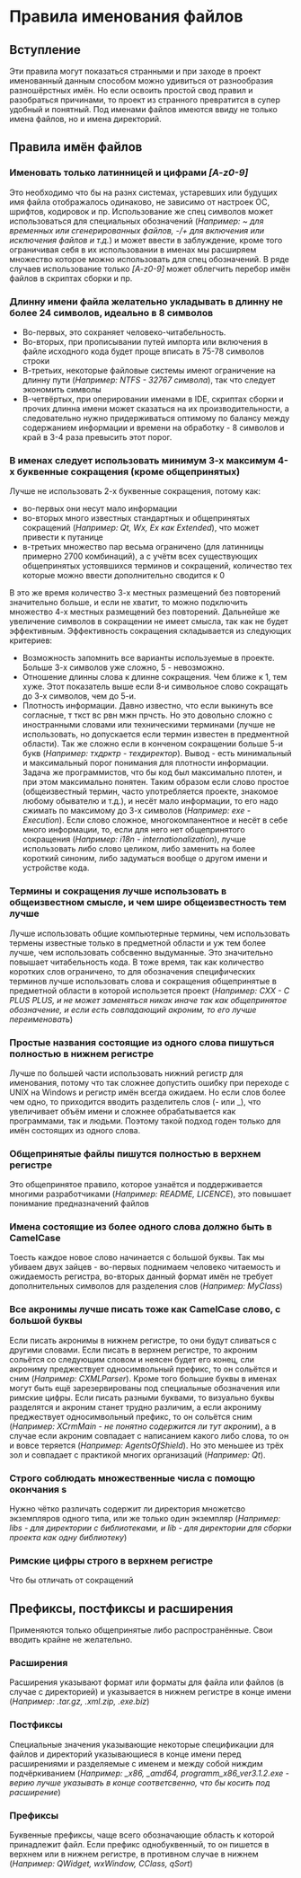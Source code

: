 # Правила именования файлов

## Вступление

Эти правила могут показаться странными и при заходе в проект именованный данным способом можно удивиться от разнообразия разношёрстных имён.
Но если освоить простой свод правил и разобраться причинами, то проект из странного превратится в супер удобный и понятный.
Под именами файлов имеются ввиду не только имена файлов, но и имена директорий.

## Правила имён файлов

### Именовать только латинницей и цифрами *[A-z0-9]*

Это необходимо что бы на разнх системах, устаревших или будущих имя файла отображалось одинаково, не зависимо от настроек ОС, шрифтов, кодировок и пр.
Использование же спец символов может использоваться для специальных обозначений (*Например: ~ для временных или сгенерированных файлов, -/+ для включения или исключения файлов и т.д.*)
и может ввести в заблуждение, кроме того ограничивая себя в их использовании в именах мы расширяем множество которое можно использовать для спец обозначений.
В ряде случаев использование только *[A-z0-9]* может облегчить перебор имён файлов в скриптах сборки и пр.

### Длинну имени файла желательно укладывать в длинну не более 24 символов, идеально в 8 символов

 - Во-первых, это сохраняет человеко-читабельность.
 - Во-вторых, при прописывании путей импорта или включения в файле исходного кода будет проще вписать в 75-78 символов строки
 - В-третьих, некоторые файловые системы имеют ограничение на длинну пути (*Например: NTFS - 32767 символа*), так что следует экономить символы
 - В-четвёртых, при оперировании именами в IDE, скриптах сборки и прочих длинна имени может сказаться на их производительности,
 а следовательно нужно придерживаться оптимому по балансу между содержанием информации и времени на обработку - 8 символов и край в 3-4 раза превысить этот порог.

### В именах следует использовать минимум 3-х максимум 4-х буквенные сокращения (кроме общепринятых)

Лучше не использовать 2-х буквенные сокращения, потому как:
 - во-первых они несут мало информации
 - во-вторых много известных стандартных и общепринятых сокращений (*Например: Qt, Wx, Ex как Extended*), что может привести к путанице
  - в-третьих множество пар весьма ограничено (для латинницы примерно 2700 комбинаций), а с учётм всех существующих общепринятых устоявшихся терминов и сокращений, количество тех которые можно ввести дополнительно сводится к 0
  
В это же время количество 3-х местных размещений без повторений значительно больше, и если не хватит, то можно подключить множество 4-х местных размещений без повторений. Дальнейше же увеличение символов в сокращении не имеет смысла, так как не будет эффективным. Эффективность сокращения складывается из следующих критериев:
 - Возможность запомнить все варианты используемые в проекте. Больше 3-х символов уже сложно, 5 - невозможно.
 - Отношение длинны слова к длинне сокращения. Чем ближе к 1, тем хуже. Этот показатель выше если 8-и символьное слово сокращать до 3-х символов, чем до 5-и.
 - Плотность информации. Давно известно, что если выкинуть все согласные, т ткст вс рвн мжн прчсть. Но это довольно сложно с иностранными словами или техническими терминами (лучше не использовать, но допускается если термин известен в предментной области). Так же сложно если в конченом сокращении больше 5-и букв (*Например: тхдрктр - техдиректор*). Вывод - есть минимальный и максимальный порог понимания для плотности информации. Задача же программистов, что бы код был максимально плотен, и при этом максимально понятен. Таким образом если слово простое (общеизвестный термин, часто употребляется проекте, знакомое любому обывателю и т.д.), и несёт мало информации, то его надо сжимать по максимому до 3-х символов (*Например: exe - Execution*). Если слово сложное, многокомпанентное и несёт в себе много информации, то, если для него нет общепринятого сокращения (*Например: i18n - internationalization*), лучше использовать либо слово целиком, либо заменить на более короткий синоним, либо задуматься вообще о другом имени и устройстве кода. 

### Термины и сокращения лучше использовать в общеизвестном смысле, и чем шире общеизвестность тем лучше

Лучше использовать общие компьютерные термины, чем использовать термены известные только в предметной области и уж тем более лучше, чем использовать собсвенно выдуманные. Это значительно повышает читабельность кода. В тоже время, так как количество коротких слов ограничено, то для обозначения специфических терминов лучше использовать слова и сокращения общепринятые в предметной области в которой использется проект (*Например: CXX - C PLUS PLUS, и не может заменяться никак иначе так как общепринятое обозначение, и если есть совпадающий акроним, то его лучше переименовать*)

### Простые названия состоящие из одного слова пишуться полностью в нижнем регистре

Лучше по большей части использовать нижний регистр для именования, потому что так сложнее допустить ошибку при переходе с UNIX на Windows и регистр имён всегда ожидаем. Но если слов более чем одно, то приходится вводить разделитель слов (- или \_), что увеличивает объём имени и сложнее обрабатывается как программами, так и людьми. Поэтому такой подход годен только для имён состоящих из одного слова.

### Общепринятые файлы пишутся полностью в верхнем регистре

Это общепринятое правило, которое узнаётся и поддерживается многими разработчиками (*Например: README, LICENCE*), это повышает понимание предназначений файлов

### Имена состоящие из более одного слова должно быть в CamelCase

Тоесть каждое новое слово начинается с большой буквы. Так мы убиваем двух зайцев - во-первых поднимаем человеко читаемость и ожидаемость регистра, во-вторых данный формат имён не требует дополнительных символов для разделения слов (*Например: MyClass*)

### Все акронимы лучше писать тоже как CamelCase слово, с большой буквы

Если писать акронимы в нижнем регистре, то они будут сливаться с другими словами. Если писать в верхнем регистре, то акроним сольётся со следующим словом и неясен будет его конец, сли акрониму преджествует односимвольный префикс, то он сольётся и сним (*Например: CXMLParser*). Кроме того большие буквы в именах могут быть ещё зарезервированы под специальные обозначения или римские цифры. Если писать разными буквами, то визуально буквы разделятся и акроним станет трудно различим, а если акрониму преджествует односимвольный префикс, то он сольётся сним (*Например: XCrmMain - не понятно содержится ли тут акроним*), а в случае если акроним совпадает с написанием какого либо слова, то он и вовсе теряется (*Например: AgentsOfShield*). Но это меньшее из трёх зол и совпадает с практикой многих организаций (*Например: Qt*).

### Строго соблюдать множественные числа с помощю окончания s

Нужно чётко различать содержит ли директория множетсво экземпляров одного типа, или же только один экземпляр (*Например: libs - для директории с библиотеками, и lib - для директории для сборки проекта как одну библиотеку*)

### Римские цифры строго в верхнем регистре

Что бы отличать от сокращений

## Префиксы, постфиксы и расширения

Применяются только общепринятые либо распространённые. Свои вводить крайне не желательно.

### Расширения

Расширения указывают формат или форматы для файла или файлов (в случае с директорией) и указывается в нижнем регистре в конце имени (*Например: .tar.gz, .xml.zip, .exe.biz*)

### Постфиксы

Специальные значения указывающие некоторые спецификации для файлов и директорий указывающиеся в конце имени перед расширениями и разделяемые с именем и между собой ниждим подчёркиванием (*Например: _x86, _amd64, programm_x86_ver3.1.2.exe - верию лучше указывать в конце соответсвенно, что бы косить под расширение*)

### Префиксы

Буквенные префиксы, чаще всего обозначающие область к которой принадлежит файл. Если префикс однобуквенный, то он пишется в верхнем или в нижнем регистре, в противном случае в нижнем (*Например: QWidget, wxWindow, CClass, qSort*)
